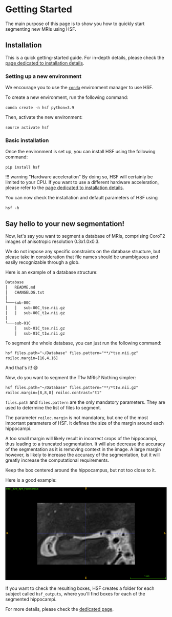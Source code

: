 # Getting Started

The main purpose of this page is to show you how to quickly start
segmenting new MRIs using HSF.

## Installation

This is a quick getting-started guide. For in-depth details, please check
the [page dedicated to installation details](user-guide/installation.md).

### Setting up a new environment

We encourage you to use the [`conda`](https://conda.io/) environment manager
to use HSF.

To create a new environment, run the following command:

`conda create -n hsf python=3.9`

Then, activate the new environment:

`source activate hsf`

### Basic installation

Once the environment is set up, you can install HSF using the following command:

`pip install hsf`

!!! warning "Hardware acceleration"
    By doing so, HSF will certainly be limited to your CPU.
    If you want to use a different hardware acceleration, please refer to the
    [page dedicated to installation details](user-guide/installation.md).

You can now check the installation and default parameters of HSF using

`hsf -h`

## Say hello to your new segmentation!

Now, let's say you want to segment a database of MRIs, comprising CoroT2 images
of anisotropic resolution 0.3x1.0x0.3.

We do not impose any specific constraints on the database structure, but
please take in consideration that file names should be unambiguous and easily recognizable
through a glob.

Here is an example of a database structure:

```
Database
│   README.md
│   CHANGELOG.txt    
│
└───sub-00C
│   │   sub-00C_tse.nii.gz
│   │   sub-00C_t1w.nii.gz
│   
└───sub-01C
    │   sub-01C_tse.nii.gz
    │   sub-01C_t1w.nii.gz
```

To segment the whole database, you can just run the following command:

```
hsf files.path="~/Database" files.pattern="**/*tse.nii.gz" roiloc.margin=[16,4,16]
```

And that's it! :smile:

Now, do you want to segment the T1w MRIs? Nothing simpler:

```
hsf files.path="~/Database" files.pattern="**/*t1w.nii.gz" roiloc.margin=[8,8,8] roiloc.contrast="t1"
```

`files.path` and `files.pattern` are the only mandatory parameters. They are used to
determine the list of files to segment.

The parameter `roiloc.margin` is not mandatory, but one of the most important parameters
of HSF. It defines the size of the margin around each hippocampi.

A too small margin will likely result in incorrect crops of the hippocampi, thus leading
to a truncated segmentation. It will also decrease the accuracy of the segmentation as
it is removing context in the image. A large margin however, is likely to increase the
accuracy of the segmentation, but it will greatly increase the computational requirements.

Keep the box centered around the hippocampus, but not too close to it.

Here is a good example:

![Sample hippocampus](resources/sample_hippocampus.png)

If you want to check the resulting boxes, HSF creates a folder for each subject called
`hsf_outputs`, where you'll find boxes for each of the segmented hippocampi.

For more details, please check the [dedicated page](user-guide/usage.md).
